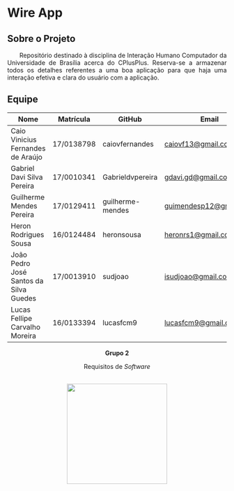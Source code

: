 # Wire App

## Sobre o Projeto

<p align="justify"> &emsp;&emsp;Repositório destinado à disciplina de Interação Humano Computador da Universidade de Brasília acerca do CPlusPlus. Reserva-se a armazenar todos os detalhes referentes a uma boa aplicação para que haja uma interação efetiva e clara do usuário com a aplicação.</p>

## Equipe

| Nome | Matrícula | GitHub | Email |
| --- | --- | --- | --- |
| Caio Vinicius Fernandes de Araújo | 17/0138798 | caiovfernandes | caiovf13@gmail.com |
| Gabriel Davi Silva Pereira | 17/0010341  | Gabrieldvpereira | gdavi.gd@gmail.com |
| Guilherme Mendes Pereira | 17/0129411 | guilherme-mendes | guimendesp12@gmail.com |
| Heron Rodrigues Sousa| 16/0124484| heronsousa | heronrs1@gmail.com |
| João Pedro José Santos da Silva Guedes | 17/0013910 | sudjoao | isudjoao@gmail.com |
| Lucas Fellipe Carvalho Moreira | 16/0133394 | lucasfcm9 | lucasfcm9@gmail.com |

<p align="center"><b>Grupo 2</b></p>
<p align="center">Requisitos de <i>Software</i> <br /><br />
<p align="center"><a href="https://fga.unb.br" target="_blank"><img width="230"src="https://4.bp.blogspot.com/-0aa6fAFnSnA/VzICtBQgciI/AAAAAAAARn4/SxVsQPFNeE0fxkCPVgMWbhd5qIEAYCMbwCLcB/s1600/unb-gama.png"></a></p>
</p>